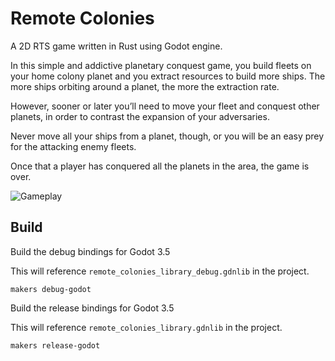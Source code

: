 Remote Colonies
===============

A 2D RTS game written in Rust using Godot engine.

In this simple and addictive planetary conquest game, you build fleets on your home colony planet and you extract resources to build more ships. The more ships orbiting around a planet, the more the extraction rate.

However, sooner or later you’ll need to move your fleet and conquest other planets, in order to contrast the expansion of your adversaries.

Never move all your ships from a planet, though, or you will be an easy prey for the attacking enemy fleets.

Once that a player has conquered all the planets in the area, the game is over.

![Gameplay](https://i.ibb.co/B2fDw58/remote-colonies.gif "Gameplay")

## Build

Build the debug bindings for Godot 3.5

This will reference `remote_colonies_library_debug.gdnlib` in the project.

```shell
makers debug-godot
```

Build the release bindings for Godot 3.5

This will reference `remote_colonies_library.gdnlib` in the project.

```shell
makers release-godot
```

